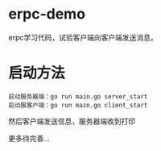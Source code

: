 # erpc-demo
erpc学习代码，试验客户端向客户端发送消息。

# 启动方法

```
启动服务器端：go run main.go server_start
启动服客户端：go run main.go client_start
```

然后客户端发送信息，服务器端收到打印

更多待完善...